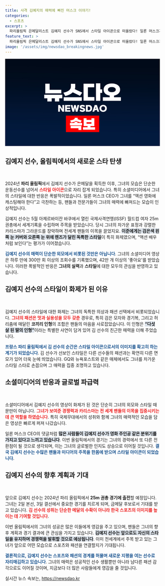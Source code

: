 ```yaml
---
title: 사격 김예지의 매력에 빠진 머스크 이야기!
categories:
  - 스포츠
excerpt: >
  파리올림픽 은메달리스트 김예지 선수가 SNS에서 스타일 아이콘으로 떠올랐다! 일론 머스크가 극찬한 그녀의 매력적인 사격 장면과 의외의 반전 매력이 화제를 모으며 조회수가 폭발적으로 증가하고 있다.
feature_text: >
  파리올림픽 은메달리스트 김예지 선수가 SNS에서 스타일 아이콘으로 떠올랐다! 일론 머스크가 극찬한 그녀의 매력적인 사격 장면과 의외의 반전 매력이 화제를 모으며 조회수가 폭발적으로 증가하고 있다.
image: '/assets/img/newsdao_breakingnews.jpg'
---
```


<p><img src="/assets/img/newsdao_breakingnews.jpg" alt="flaretime 속보" /></p>

<h2 data-ke-size="size26">김예지 선수, 올림픽에서의 새로운 스타 탄생</h2>

<p data-ke-size="size16">&nbsp;</p>

<p data-ke-size="size16">2024년 <b>파리 올림픽</b>에서 김예지 선수가 은메달을 획득한 이후, 그녀의 모습은 단순한 운동선수를 넘어서 <b><span style="color: #ee2323;">스타일 아이콘</span></b>으로 자리 잡게 되었습니다. 특히 소셜미디어에서 그녀의 스타일에 대한 반응은 폭발적이었습니다. 일론 머스크 CEO가 그녀를 “액션 영화에 캐스팅해야 한다”고 극찬하는 등, 팬들과 전문가들이 그녀의 매력에 빠져드는 모습이 인상적입니다.</p>

<p data-ke-size="size16">김예지 선수는 5월 아제르바이잔 바쿠에서 열린 국제사격연맹(ISSF) 월드컵 여자 25m 권총에서 세계기록을 수립하며 주목을 받았습니다. 당시 그녀의 차가운 표정과 강렬한 카리스마가 그라운드를 장악하며 전세계 팬들의 이목을 끌었지요. <b><span style="background-color: #21538527;">이준에게는 검은색 왼쪽 눈 커버와 오른쪽 눈 위에 렌즈가 달린 독특한 스타일</span></b>이 특히 화제였으며, “액션 배우처럼 보인다”는 평가가 이어졌습니다.</p>

<p data-ke-size="size16"><b><span style="color: #1a5490;">김예지 선수의 매력이 단순한 외모에서 비롯된 것만은 아닙니다</span></b>. 그녀의 소셜미디어 영상은 하루 만에 300만 회 이상의 조회수를 기록했으며, 42만 개 이상의 '좋아요'를 받았습니다. 이러한 폭발적인 반응은 <b>그녀의 실력</b>과 <b>스타일</b>에 대한 모두의 관심을 반영하고 있습니다.</p>

<h2 data-ke-size="size26">김예지 선수의 스타일이 화제가 된 이유</h2>

<p data-ke-size="size16">&nbsp;</p>

<p data-ke-size="size16">김예지 선수의 스타일에 대한 화제는 그녀의 독특한 의상과 패션 선택에서 비롯되었습니다. <b><span style="color: #ee2323;">그녀의 패션은 멋과 실용성을 모두 갖춘</span></b> 경우로, 특히 검은 모자와 경기복, 그리고 허리춤에 매달린 <b>코끼리 인형</b>의 조합은 팬들의 마음을 사로잡았습니다. 이 인형은 <b><span style="background-color: #21538527;">“다섯 살 된 딸의 인형”</span></b>이라는 특별한 사연이 담겨 있어 김 선수의 친근한 매력을 더해 주었습니다.</p>

<p data-ke-size="size16"><b><span style="color: #1a5490;">프랑스 파리 올림픽에서 김 선수의 순간은 스타일 아이콘으로서의 이미지를 확고히 하는 계기가 되었습니다</span></b>. 김 선수가 선보인 스타일은 다른 선수들의 패션과는 확연히 다른 면모가 있어 더욱 눈에 띄었습니다. GQ와 뉴욕포스트와 같은 매체에서도 그녀를 차가운 스타일 스타로 손꼽으며 그 매력을 집중 조명하고 있습니다.</p>

<h2 data-ke-size="size26">소셜미디어의 반응과 글로벌 파급력</h2>

<p data-ke-size="size16">&nbsp;</p>

<p data-ke-size="size16">소셜미디어에서 김예지 선수의 영상이 화제가 된 것은 단순히 그녀의 외모와 스타일 때문만이 아닙니다. <b><span style="color: #ee2323;">그녀가 보여준 경쟁력과 카리스마는 전 세계 팬들의 이목을 집중시키는 데 큰 역할을 하였습니다</span></b>. 특히 국제무대에서의 성취와 함께 그녀의 매력적인 모습을 담은 영상은 빠르게 퍼져 나갔습니다.</p>

<p data-ke-size="size16">일론 머스크 CEO의 댓글처럼 <b><span style="background-color: #21538527;">많은 사람들이 김예지 선수가 영화 주인공 같은 분위기를 가지고 있다고 느끼고 있습니다</span></b>. 이번 올림픽에서의 경기는 그녀의 경력에서 또 다른 전환점이 될 것으로 생각되며, 이는 그녀의 글로벌한 인지도 상승으로 이어질 것입니다. <b><span style="color: #1a5490;">결국 김예지 선수는 수많은 팬들과 미디어의 주목을 한몸에 받으며 스타일 아이콘이 되었습니다</span></b>.</p>

<h2 data-ke-size="size26">김예지 선수의 향후 계획과 기대</h2>

<p data-ke-size="size16">&nbsp;</p>

<p data-ke-size="size16">앞으로 김예지 선수는 2024년 파리 올림픽에서 <b>25m 권총 경기에 출전</b>할 예정입니다. 그녀는 2일 본선, 3일 결선에서 중요한 경기를 치르게 되며, 금메달 후보로서 기대를 받고 있습니다. <b><span style="color: #ee2323;">김 선수의 성취는 단순한 메달의 수확이 아니라 한국 스포츠의 이미지를 높이는 데 기여할 것입니다</span></b>.</p>

<p data-ke-size="size16">이번 올림픽에서의 그녀의 성공은 많은 이들에게 영감을 주고 있으며, 팬들은 그녀의 향후 계획과 경기 결과에 큰 관심을 가지고 있습니다. <b><span style="background-color: #21538527;">김예지 선수는 앞으로도 자신의 스타일을 유지하며 경쟁력을 발휘할 것으로 예상됩니다</span></b>. 이미 전세계에서 주목 받고 있는 그녀가 앞으로 어떤 모습으로 스포츠와 패션을 연결할지가 기대됩니다.</p>

<p data-ke-size="size16"><b><span style="color: #1a5490;">결론적으로, 김예지 선수는 스포츠와 패션의 경계를 허물며 새로운 지평을 여는 선수로 자리매김하고 있습니다</span></b>. 그녀의 매력은 성공적인 선수 생활뿐만 아니라 남다른 패션 감각으로도 이어질 것이며, 지금보다 더 많은 사람들에게 영감을 줄 것입니다.</p>
실시간 뉴스 속보는, <a href="https://newsdao.kr" rel="dofollow">https://newsdao.kr</a>


